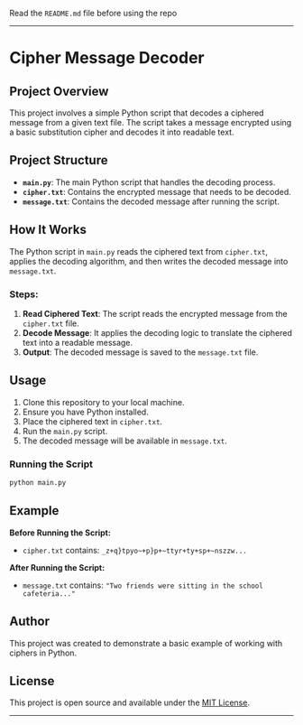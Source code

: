 Read the  `README.md` file before using the repo

---

# Cipher Message Decoder

## Project Overview

This project involves a simple Python script that decodes a ciphered message from a given text file. The script takes a message encrypted using a basic substitution cipher and decodes it into readable text. 

## Project Structure

- **`main.py`**: The main Python script that handles the decoding process.
- **`cipher.txt`**: Contains the encrypted message that needs to be decoded.
- **`message.txt`**: Contains the decoded message after running the script.

## How It Works

The Python script in `main.py` reads the ciphered text from `cipher.txt`, applies the decoding algorithm, and then writes the decoded message into `message.txt`.

### Steps:

1. **Read Ciphered Text**: The script reads the encrypted message from the `cipher.txt` file.
2. **Decode Message**: It applies the decoding logic to translate the ciphered text into a readable message.
3. **Output**: The decoded message is saved to the `message.txt` file.

## Usage

1. Clone this repository to your local machine.
2. Ensure you have Python installed.
3. Place the ciphered text in `cipher.txt`.
4. Run the `main.py` script.
5. The decoded message will be available in `message.txt`.

### Running the Script

```bash
python main.py
```

## Example

**Before Running the Script:**
- `cipher.txt` contains: `_z+q}tpyo~+p}p+~ttyr+ty+sp+~nszzw...`

**After Running the Script:**
- `message.txt` contains: `"Two friends were sitting in the school cafeteria..."`

## Author

This project was created to demonstrate a basic example of working with ciphers in Python.

## License

This project is open source and available under the [MIT License](LICENSE).

---

